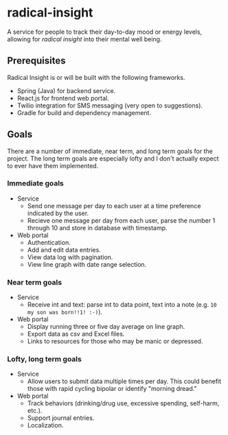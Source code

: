 # radical-insight
A service for people to track their day-to-day mood or energy levels, allowing
for _radical insight_ into their mental well being.

## Prerequisites
Radical Insight is or will be built with the following frameworks.
* Spring (Java) for backend service.
* React.js for frontend web portal.
* Twilio integration for SMS messaging (very open to suggestions).
* Gradle for build and dependency management.

## Goals
There are a number of immediate, near term, and long term goals for the project.
The long term goals are especially lofty and I don't actually expect to ever have
them implemented.

### Immediate goals
* Service
  - Send one message per day to each user at a time preference indicated by the user.
  - Recieve one message per day from each user, parse the number 1 through 10 and store in database with timestamp.
* Web portal
  - Authentication.
  - Add and edit data entries.
  - View data log with pagination.
  - View line graph with date range selection.

### Near term goals
* Service
  - Receive int and text: parse int to data point, text into a note (e.g. `10 my son was born!!1! :-)`).
* Web portal
  - Display running three or five day average on line graph.
  - Export data as csv and Excel files.
  - Links to resources for those who may be manic or depressed.

### Lofty, long term goals
* Service
  - Allow users to submit data multiple times per day. This could benefit those with rapid cycling bipolar or identify "morning dread."
* Web portal
  - Track behaviors (drinking/drug use, excessive spending, self-harm, etc.).
  - Support journal entries.
  - Localization.
